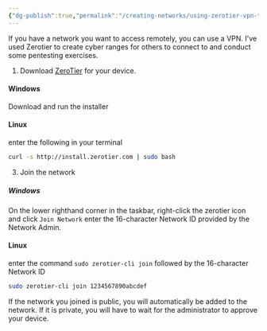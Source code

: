```yaml
---
{"dg-publish":true,"permalink":"/creating-networks/using-zerotier-vpn-to-connect-to-a-cyber-range/"}
---
```


If you have a network you want to access remotely, you can use a VPN. I've used Zerotier to create cyber ranges for others to connect to and conduct some pentesting exercises. 
1. Download [ZeroTier](https://www.zerotier.com/download/) for your device.
#### Windows
Download and run the installer

#### Linux
enter the following in your terminal
```bash
curl -s http://install.zerotier.com | sudo bash
```

3.  Join the network
##### Windows
On the lower righthand corner in the taskbar, right-click the zerotier icon and click `Join Network`
enter the 16-character Network ID provided by the Network Admin. 

#### Linux
enter the command `sudo zerotier-cli join` followed by the 16-character Network ID
```bash
sudo zerotier-cli join 1234567890abcdef
```


If the network you joined is public, you will automatically be added to the network. If it is private, you will have to wait for the administrator to approve your device.


